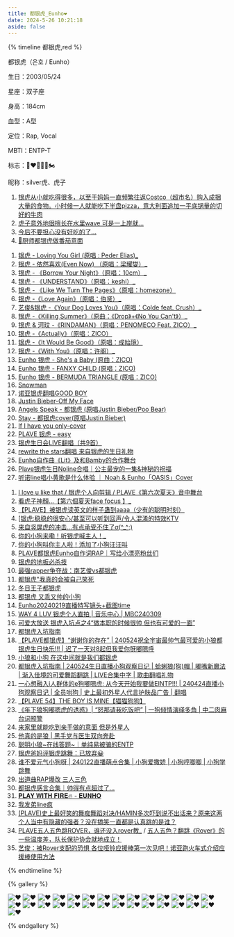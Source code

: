 ```yaml
---
title: 都银虎_Eunho❤️
date: 2024-5-26 10:21:18
aside: false
---
```


{% timeline 都银虎,red %}

<!-- timeline 个人资料 -->

都银虎（은호 / Eunho）

生日：2003/05/24

星座：双子座

身高：184cm

血型：A型

定位：Rap, Vocal

MBTI：ENTP-T

标志：🐺❤️‍🔥🐶🍎🏍️

昵称：silver虎、虎子

<!-- endtimeline -->

<!-- timeline TMI -->

1. [银虎从小就吃得很多，以至于妈妈一直频繁往返Costco（超市名）购入成捆大量的食物。小时候一人就能吃下半盘pizza，意大利面追加一平底锅量的切好的牛肉](https://weibo.com/3251547692/5040164067607047)
2. [虎子意外地很擅长在水里wave  可是一上岸就...](https://weibo.com/3251547692/5046329631575484)
2. [今后不要担心没有好吃的了...](https://weibo.com/5088701042/NveQf1mnm?pagetype=profilefeed)
2. [🐺厨师都银虎做番茄意面](https://weibo.com/6591628792/5059757063015176)

<!-- endtimeline -->

<!-- timeline 翻唱/翻跳Cover -->

1. [银虎 - Loving You Girl (原唱 : Peder Elias)_](https://www.bilibili.com/video/BV1aN4y1y7Pe/?spm_id_from=333.999.0.0&vd_source=683accdf4a366c372d15625bf59c99d7)
2. [银虎 - 依然喜欢(Even Now) （原唱：梁耀燮）_](https://www.bilibili.com/video/BV1Zg4y1R7Lw/?spm_id_from=333.999.0.0&vd_source=683accdf4a366c372d15625bf59c99d7)
3. [银虎 - 《Borrow Your Night》（原唱：10cm）_](https://www.bilibili.com/video/BV1hN411T7bk/?spm_id_from=333.999.0.0&vd_source=683accdf4a366c372d15625bf59c99d7)
4. [银虎 - 《UNDERSTAND》（原唱：keshi）_](https://www.bilibili.com/video/BV1Wc41127eu/?spm_id_from=333.999.0.0&vd_source=683accdf4a366c372d15625bf59c99d7)
5. [银虎 - 《Like We Turn The Pages》（原唱：homezone）](https://www.bilibili.com/video/BV1pN4y147uq/?spm_id_from=333.999.0.0&vd_source=683accdf4a366c372d15625bf59c99d7)
6. [银虎 -《Love Again》（原唱：伯贤）_](https://www.bilibili.com/video/BV1Bi4y1H7ix/?spm_id_from=333.999.0.0&vd_source=683accdf4a366c372d15625bf59c99d7)
7. [艺俊&银虎 -《Your Dog Loves You》（原唱：Colde feat. Crush）_](https://www.bilibili.com/video/BV1dm411Z7F6/?spm_id_from=333.999.0.0&vd_source=683accdf4a366c372d15625bf59c99d7)
8. [ 银虎 -《Killing Summer》（原曲：《Drop》+《No You Can't》）_](https://www.bilibili.com/video/BV1Wf421Z7sL/?spm_id_from=333.999.0.0&vd_source=683accdf4a366c372d15625bf59c99d7)
9. [银虎 & 河玟 -《RINDAMAN》（原唱：PENOMECO Feat. ZICO）_](https://www.bilibili.com/video/BV1R1421S7mR/?spm_id_from=333.999.0.0&vd_source=683accdf4a366c372d15625bf59c99d7)
10. [ 银虎 -《Actually》（原唱：ZICO）](https://www.bilibili.com/video/BV1sA4m1w723/?spm_id_from=333.999.0.0&vd_source=683accdf4a366c372d15625bf59c99d7)
11. [ 银虎 -《It Would Be Good》（原唱：成始璄）](https://www.bilibili.com/video/BV1wK421a7zQ/?spm_id_from=333.999.0.0&vd_source=683accdf4a366c372d15625bf59c99d7)
12. [银虎 -《With You》（原唱：许阁）_](https://www.bilibili.com/video/BV1Bf421R7Um/?spm_id_from=333.999.0.0&vd_source=683accdf4a366c372d15625bf59c99d7)
13. [Eunho 银虎 - She's a Baby (原曲：ZICO) ](https://www.bilibili.com/video/BV1dg4y177sa/?spm_id_from=333.999.0.0&vd_source=683accdf4a366c372d15625bf59c99d7)
14. [Eunho 银虎 - FANXY CHILD (原唱：ZICO) ](https://www.bilibili.com/video/BV1dL41117oS/?spm_id_from=333.999.0.0&vd_source=683accdf4a366c372d15625bf59c99d7)
15. [Eunho 银虎 - BERMUDA TRIANGLE (原唱：ZICO) ](https://www.bilibili.com/video/BV1Q54y1u7PE/?spm_id_from=333.999.0.0&vd_source=683accdf4a366c372d15625bf59c99d7)
16. [Snowman](https://www.bilibili.com/video/BV1NC4y1N7BE/?spm_id_from=333.337.search-card.all.click&vd_source=683accdf4a366c372d15625bf59c99d7)
17. [诺亚银虎翻唱GOOD BOY](https://www.bilibili.com/video/BV1fx4y1S7DP/?spm_id_from=333.337.search-card.all.click&vd_source=683accdf4a366c372d15625bf59c99d7)
18. [Justin Bieber-Off My Face](https://www.bilibili.com/video/BV1Yy4y1F7tD/?spm_id_from=333.337.search-card.all.click&vd_source=683accdf4a366c372d15625bf59c99d7)
19. [Angels Speak - 都银虎 (原唱Justin Bieber/Poo Bear)](https://www.bilibili.com/video/BV1hj411L719/?spm_id_from=333.337.search-card.all.click&vd_source=683accdf4a366c372d15625bf59c99d7)
20. [Stay - 都银虎cover(原唱Justin Bieber)](https://www.bilibili.com/video/BV1da4y127SQ/?spm_id_from=333.337.search-card.all.click&vd_source=683accdf4a366c372d15625bf59c99d7)
21. [If I have you only-cover](https://www.bilibili.com/video/BV16e411X7oy/?spm_id_from=333.999.0.0&vd_source=683accdf4a366c372d15625bf59c99d7)
22. [PLAVE 银虎 - easy](https://www.bilibili.com/video/BV1Cu4m1u7PY/?spm_id_from=333.999.0.0&vd_source=683accdf4a366c372d15625bf59c99d7)
23. [银虎生日会LIVE翻唱（共9首）](https://www.bilibili.com/video/BV1hJ4m1P7Gx/?spm_id_from=333.999.0.0&vd_source=683accdf4a366c372d15625bf59c99d7)
24. [rewrite the stars翻唱 来自银虎的生日礼物](https://www.bilibili.com/video/BV1Xm421K7Yv/?spm_id_from=333.788.top_right_bar_window_custom_collection.content.click&vd_source=683accdf4a366c372d15625bf59c99d7)
25. [Eunho自作曲《Lit》及和Bamby的合作舞台](https://www.bilibili.com/video/BV1xq421F7ia/?spm_id_from=333.337.search-card.all.click&vd_source=683accdf4a366c372d15625bf59c99d7)
25. [Plave银虎生日Noline合唱｜公主最宠的一集&神秘的祝福](https://www.bilibili.com/video/BV1js42137iz/?spm_id_from=333.999.0.0&vd_source=683accdf4a366c372d15625bf59c99d7)
25. [听诺line唱小黄歌是什么体验 ｜ Noah & Eunho「OASIS」Cover](https://www.bilibili.com/video/BV1UQ4y1V7Yu/?spm_id_from=333.999.0.0&vd_source=683accdf4a366c372d15625bf59c99d7)

<!-- endtimeline -->

<!-- timeline 常看常新的切片 -->

1. [I love u like that / 银虎个人向剪辑 / PLAVE《第六次夏天》音中舞台](https://www.bilibili.com/video/BV17u411N7WH/?spm_id_from=333.999.0.0&vd_source=683accdf4a366c372d15625bf59c99d7)
2. [看虎子神顏…【第六個夏天face focus 】_](https://www.bilibili.com/video/BV1wm4y1T7Sq/?spm_id_from=333.999.0.0&vd_source=683accdf4a366c372d15625bf59c99d7)
3. [【PLAVE】被银虎读英文的样子蛊到aaaa（少有的聪明时刻）](https://www.bilibili.com/video/BV1F24y1j7GV/?spm_id_from=333.999.0.0&vd_source=683accdf4a366c372d15625bf59c99d7)
4. [[银虎:稳稳的很安心/甚至可以听到回声/令人混淆的特效KTV](https://www.bilibili.com/video/BV17H4y1U7XY/?spm_id_from=333.999.0.0&vd_source=683accdf4a366c372d15625bf59c99d7)
5. [来自竖屏虎的冲击…有点承受不住了σ(^_^;) ](https://www.bilibili.com/video/BV1t94y1L7FV/?spm_id_from=333.999.0.0&vd_source=683accdf4a366c372d15625bf59c99d7)
6. [你的小狗来嘞！听银虎喊主人！_](https://www.bilibili.com/video/BV1gC4y1H7Jj/?spm_id_from=333.999.0.0&vd_source=683accdf4a366c372d15625bf59c99d7)
7. [你的小狗叫你主人啦！添加了小狗汪汪叫](https://www.bilibili.com/video/BV1Uj411e7JZ/?spm_id_from=333.999.0.0&vd_source=683accdf4a366c372d15625bf59c99d7)
8. [PLAVE都银虎Eunho自作词RAP｜写给小漂亮粉丝们](https://www.bilibili.com/video/BV1ia4y1m7vM/?spm_id_from=333.999.0.0&vd_source=683accdf4a366c372d15625bf59c99d7)
9. [银虎的地板必杀技](https://www.bilibili.com/video/BV1dZ4y1J7qJ/?spm_id_from=333.999.0.0&vd_source=683accdf4a366c372d15625bf59c99d7)
10. [最强rapper争夺战：南艺俊vs都银虎](https://www.bilibili.com/video/BV1Kg4y1e7Li/?spm_id_from=333.999.0.0&vd_source=683accdf4a366c372d15625bf59c99d7)
11. [都银虎"我真的会被自己笑死](https://www.bilibili.com/video/BV1K94y1k7wH/?spm_id_from=333.999.0.0&vd_source=683accdf4a366c372d15625bf59c99d7)
12. [冬日王子都银虎](https://www.bilibili.com/video/BV1CJ4m1s71m/?spm_id_from=333.999.0.0&vd_source=683accdf4a366c372d15625bf59c99d7)
13. [都银虎 又乖又帅的小狗](https://www.bilibili.com/video/BV1ku4m1N7va/?spm_id_from=333.999.0.0&vd_source=683accdf4a366c372d15625bf59c99d7)
14. [Eunho20240219直播特写镜头+截图time](https://www.bilibili.com/video/BV13J4m1s7KC/?spm_id_from=333.999.0.0&vd_source=683accdf4a366c372d15625bf59c99d7)
15. [WAY 4 LUV 银虎个人直拍 | 音乐中心 | MBC240309](https://www.bilibili.com/video/BV1hr421n76q/?spm_id_from=333.999.0.0&vd_source=683accdf4a366c372d15625bf59c99d7)
16. [可爱大放送 银虎入坑点之4“做本职的时候很帅 但也有可爱的一面”](https://www.bilibili.com/video/BV1b1421B7A5/?spm_id_from=333.999.0.0&vd_source=683accdf4a366c372d15625bf59c99d7)
17. [都银虎入坑指南](https://www.bilibili.com/video/BV1LU411d7Kc/?spm_id_from=333.999.0.0&vd_source=683accdf4a366c372d15625bf59c99d7)
18. [【PLAVE都银虎】“谢谢你的存在” | 240524祝全宇宙最帅气最可爱的小狼都银虎生日快乐!!! | 迟了一天对8起但我爱你呀嘟嗯呼](https://www.bilibili.com/video/BV19J4m1w7zo/?spm_id_from=333.999.0.0&vd_source=683accdf4a366c372d15625bf59c99d7)
18. [小狼和小狗 在这中间就是我们都银虎](https://www.bilibili.com/video/BV1Ay411h71q/?spm_id_from=333.999.0.0&vd_source=683accdf4a366c372d15625bf59c99d7)
18. [都银虎入坑指南 | 240524生日直播小狗观察日记 | 蛤蜊狼(狗)帽 | 嘟嘴新魔法 | 渐入佳境的可爱舞蹈翻跳 | LIVE合集中字 | 歌曲翻唱礼物](https://www.bilibili.com/video/BV1rD421u7nF/?spm_id_from=333.999.0.0&vd_source=683accdf4a366c372d15625bf59c99d7)
18. [一心想融入i人群体的e狗嘟嗯虎: 从今天开始我要做EINTP!!! | 240424直播小狗观察日记 | 全员哄狗 | 史上最初外星人代言护肤品广告 | 翻唱](https://www.bilibili.com/video/BV1zu4m1F78L/?spm_id_from=333.999.0.0&vd_source=683accdf4a366c372d15625bf59c99d7)
18. [【PLAVE 54】THE BOY IS MINE【猫猫狗狗】](https://www.bilibili.com/video/BV1Lp421S7o5/?spm_id_from=333.999.0.0&vd_source=683accdf4a366c372d15625bf59c99d7)
18. [《年下狼狗嘟嗯虎的诱惑》| “怒那请我吃饭吧” | 一狗倾情演绎多角 | 中二肉麻台词预警](https://www.bilibili.com/video/BV1Km421x7P6/?spm_id_from=333.999.0.0&vd_source=683accdf4a366c372d15625bf59c99d7)
18. [来家里就能吃到亲手做的意面 但是外星人](https://www.bilibili.com/video/BV1dp421o7q7/?spm_id_from=333.999.0.0&vd_source=683accdf4a366c372d15625bf59c99d7)
18. [他真的是狼 | 黑手党与医生双向奔赴](https://www.bilibili.com/video/BV1kC411x7qg/?spm_id_from=333.999.0.0&vd_source=683accdf4a366c372d15625bf59c99d7)
18. [聪明小狼~在线答题~｜单纯易被骗的ENTP](https://www.bilibili.com/video/BV15x4y117Rd/?spm_id_from=333.999.0.0&vd_source=683accdf4a366c372d15625bf59c99d7)
18. [银虎爸妈评银虎跳舞：已放弃😀](https://www.bilibili.com/video/BV1JZ4y1n7cQ/?spm_id_from=333.999.0.0&vd_source=683accdf4a366c372d15625bf59c99d7)
18. [谁不爱元气小狗呀 | 240122直播萌点合集 | 小狗爱撒娇 | 小狗哼唧唧 | 小狗学跳舞](https://www.bilibili.com/video/BV11e411n77R/?spm_id_from=333.999.0.0&vd_source=683accdf4a366c372d15625bf59c99d7)
18. [出道曲RAP爆改 三人三色](https://www.bilibili.com/video/BV1vW4y1w7X6/?spm_id_from=333.999.0.0&vd_source=683accdf4a366c372d15625bf59c99d7)
18. [都银虎感言合集｜帅得有点超过了… ](https://www.bilibili.com/video/BV1Be411q7gg/?spm_id_from=333.999.0.0&vd_source=683accdf4a366c372d15625bf59c99d7)
18. [ 𝐏𝐋𝐀𝐘 𝐖𝐈𝐓𝐇 𝐅𝐈𝐑𝐄🔥 - 𝐄𝐔𝐍𝐇𝐎](https://www.bilibili.com/video/BV1zP41187nc/?spm_id_from=333.999.0.0&vd_source=683accdf4a366c372d15625bf59c99d7)
18. [我发弟line疯](https://www.bilibili.com/video/BV1rh4y1U75k/?spm_id_from=333.999.0.0&vd_source=683accdf4a366c372d15625bf59c99d7)
18. [(PLAVE)史上最好笑的舞痴舞蹈对决/HAMIN多次吓到说不出话来？原来这两个人当中有隐藏的强者？没在搞笑一直都是认真跳的是谁？](https://www.bilibili.com/video/BV1sk4y1j7DD/?spm_id_from=333.999.0.0&vd_source=683accdf4a366c372d15625bf59c99d7)
18. [PLAVE五人五色跳ROVER，谁还没入rover教_](https://www.bilibili.com/video/BV1824y1j7BW/?spm_id_from=333.999.0.0&vd_source=683accdf4a366c372d15625bf59c99d7) / [五人五色？翻跳《Rover》的一些温度差，队长保护协会就地成立！](https://www.bilibili.com/video/BV1mv4y1G7ck/?spm_id_from=333.788.recommend_more_video.-1&vd_source=683accdf4a366c372d15625bf59c99d7)
18. [艺俊：被Rover支配的恐惧 各位哑铃应援棒第一次见吧！诺亚跑火车式介绍应援棒使用方法](https://www.bilibili.com/video/BV1Na4y1T7qe/?spm_id_from=333.999.0.0&vd_source=683accdf4a366c372d15625bf59c99d7)

<!-- endtimeline -->

{% endtimeline %}



{% gallery %}

![❤️](https://pic.imgdb.cn/item/6687e832d9c307b7e92ae5b7.jpg)
![❤️](https://img.picui.cn/free/2024/06/01/665b1344e7dfc.jpg)
![❤️](https://img.picui.cn/free/2024/06/18/667129ac0ef08.jpg)
![❤️](https://pic.imgdb.cn/item/6687e832d9c307b7e92ae65e.jpg)
![❤️](https://pic.imgdb.cn/item/6687e8e4d9c307b7e92c3b1a.jpg)
![❤️](https://pic.imgdb.cn/item/6687e8e5d9c307b7e92c3bf9.jpg)
![❤️](https://pic.imgdb.cn/item/66924711d9c307b7e91490da.jpg)
![❤️](https://pic.imgdb.cn/item/66924711d9c307b7e914911e.jpg)
![❤️](https://pic.imgdb.cn/item/66924711d9c307b7e9149145.jpg)
![❤️](https://pic.imgdb.cn/item/66924712d9c307b7e91491ab.jpg)
![❤️](https://pic.imgdb.cn/item/66924712d9c307b7e91491fe.jpg)
![❤️](https://pic.imgdb.cn/item/66924758d9c307b7e914f091.jpg)
![❤️](https://pic.imgdb.cn/item/66924758d9c307b7e914f0f6.jpg)
![❤️](https://pic.imgdb.cn/item/66924759d9c307b7e914f15b.jpg)
![❤️](https://pic.imgdb.cn/item/66924759d9c307b7e914f1a9.jpg)
![❤️](https://pic.imgdb.cn/item/669b065cd9c307b7e9c0ab0a.jpg)
![❤️](https://pic.imgdb.cn/item/66aeefc8d9c307b7e9f6d79b.jpg)
![❤️](https://pic.imgdb.cn/item/66aef06dd9c307b7e9f90649.jpg)
![❤️](https://pic.imgdb.cn/item/66aef06dd9c307b7e9f906ee.jpg)
![❤️](https://pic.imgdb.cn/item/66bff0e6d9c307b7e97c2a03.jpg)
![❤️](https://pic.imgdb.cn/item/66bff0e6d9c307b7e97c2a5b.jpg)
![❤️](https://pic.imgdb.cn/item/66bff0e6d9c307b7e97c2a21.jpg)
![❤️](https://pic.imgdb.cn/item/66bff0e6d9c307b7e97c2a40.jpg)
![❤️](https://pic.imgdb.cn/item/66cda4ced9c307b7e9fe0781.jpg)
![❤️](https://pic.imgdb.cn/item/66cda4d1d9c307b7e9fe0a8a.jpg)
![❤️](https://pic.imgdb.cn/item/66cda4cfd9c307b7e9fe087f.jpg)
![❤️](https://pic.imgdb.cn/item/66dcf73ed9c307b7e92c67a8.jpg)
![❤️](https://pic.imgdb.cn/item/66dcf73ed9c307b7e92c68d2.jpg)
![❤️](https://pic.imgdb.cn/item/66dcf73fd9c307b7e92c6c6c.jpg)


{% endgallery %}
